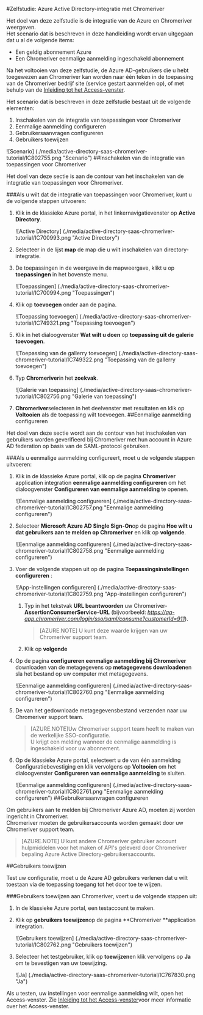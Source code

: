 <properties 
    pageTitle="Zelfstudie: Azure Active Directory-integratie met Chromeriver | Microsoft Azure" 
    description="Meer informatie over het Chromeriver met Azure Active Directory gebruiken voor het inschakelen van eenmalige aanmelding, geautomatiseerde provisioning en meer!" 
    services="active-directory" 
    authors="jeevansd"  
    documentationCenter="na" 
    manager="femila"/>
<tags 
    ms.service="active-directory" 
    ms.devlang="na" 
    ms.topic="article" 
    ms.tgt_pltfrm="na" 
    ms.workload="identity" 
    ms.date="09/29/2016" 
    ms.author="jeedes" />


#<a name="tutorial-azure-active-directory-integration-with-chromeriver"></a>Zelfstudie: Azure Active Directory-integratie met Chromeriver

Het doel van deze zelfstudie is de integratie van de Azure en Chromeriver weergeven.  
Het scenario dat is beschreven in deze handleiding wordt ervan uitgegaan dat u al de volgende items:

-   Een geldig abonnement Azure
-   Een Chromeriver eenmalige aanmelding ingeschakeld abonnement

Na het voltooien van deze zelfstudie, de Azure AD-gebruikers die u hebt toegewezen aan Chromeriver kan worden naar één teken in de toepassing van de Chromeriver bedrijf site (service gestart aanmelden op), of met behulp van de [Inleiding tot het Access-venster](active-directory-saas-access-panel-introduction.md).

Het scenario dat is beschreven in deze zelfstudie bestaat uit de volgende elementen:

1.  Inschakelen van de integratie van toepassingen voor Chromeriver
2.  Eenmalige aanmelding configureren
3.  Gebruikersaanvragen configureren
4.  Gebruikers toewijzen

![Scenario] (./media/active-directory-saas-chromeriver-tutorial/IC802755.png "Scenario")
##<a name="enabling-the-application-integration-for-chromeriver"></a>Inschakelen van de integratie van toepassingen voor Chromeriver

Het doel van deze sectie is aan de contour van het inschakelen van de integratie van toepassingen voor Chromeriver.

###<a name="to-enable-the-application-integration-for-chromeriver-perform-the-following-steps"></a>Als u wilt dat de integratie van toepassingen voor Chromeriver, kunt u de volgende stappen uitvoeren:

1.  Klik in de klassieke Azure portal, in het linkernavigatievenster op **Active Directory**.

    ![Active Directory] (./media/active-directory-saas-chromeriver-tutorial/IC700993.png "Active Directory")

2.  Selecteer in de lijst **map** de map die u wilt inschakelen van directory-integratie.

3.  De toepassingen in de weergave in de mapweergave, klikt u op **toepassingen** in het bovenste menu.

    ![Toepassingen] (./media/active-directory-saas-chromeriver-tutorial/IC700994.png "Toepassingen")

4.  Klik op **toevoegen** onder aan de pagina.

    ![Toepassing toevoegen] (./media/active-directory-saas-chromeriver-tutorial/IC749321.png "Toepassing toevoegen")

5.  Klik in het dialoogvenster **Wat wilt u doen** op **toepassing uit de galerie toevoegen**.

    ![Toepassing van de gallerry toevoegen] (./media/active-directory-saas-chromeriver-tutorial/IC749322.png "Toepassing van de gallerry toevoegen")

6.  Typ **Chromeriver**in het **zoekvak**.

    ![Galerie van toepassing] (./media/active-directory-saas-chromeriver-tutorial/IC802756.png "Galerie van toepassing")

7.  **Chromeriver**selecteren in het deelvenster met resultaten en klik op **Voltooien** als de toepassing wilt toevoegen.
##<a name="configuring-single-sign-on"></a>Eenmalige aanmelding configureren

Het doel van deze sectie wordt aan de contour van het inschakelen van gebruikers worden geverifieerd bij Chromeriver met hun account in Azure AD federation op basis van de SAML-protocol gebruiken.

###<a name="to-configure-single-sign-on-perform-the-following-steps"></a>Als u eenmalige aanmelding configureert, moet u de volgende stappen uitvoeren:

1.  Klik in de klassieke Azure portal, klik op de pagina **Chromeriver** application integration **eenmalige aanmelding configureren** om het dialoogvenster **Configureren van eenmalige aanmelding** te openen.

    ![Eenmalige aanmelding configureren] (./media/active-directory-saas-chromeriver-tutorial/IC802757.png "Eenmalige aanmelding configureren")

2.  Selecteer **Microsoft Azure AD Single Sign-On**op de pagina **Hoe wilt u dat gebruikers aan te melden op Chromeriver** en klik op **volgende**.

    ![Eenmalige aanmelding configureren] (./media/active-directory-saas-chromeriver-tutorial/IC802758.png "Eenmalige aanmelding configureren")

3.  Voer de volgende stappen uit op de pagina **Toepassingsinstellingen configureren** :

    ![App-instellingen configureren] (./media/active-directory-saas-chromeriver-tutorial/IC802759.png "App-instellingen configureren")

    1.  Typ in het tekstvak **URL beantwoorden** uw Chromeriver- **AssertionConsumerService-URL** (bijvoorbeeld: *https://qa-app.chromeriver.com/login/sso/saml/consume?customerId=911*).  

        >[AZURE.NOTE] U kunt deze waarde krijgen van uw Chromeriver support team.

    2.  Klik op **volgende**

4.  Op de pagina **configureren eenmalige aanmelding bij Chromeriver** downloaden van de metagegevens op **metagegevens downloaden**en sla het bestand op uw computer met metagegevens.

    ![Eenmalige aanmelding configureren] (./media/active-directory-saas-chromeriver-tutorial/IC802760.png "Eenmalige aanmelding configureren")

5.  De van het gedownloade metagegevensbestand verzenden naar uw Chromeriver support team.

    >[AZURE.NOTE]Uw Chromeriver support team heeft te maken van de werkelijke SSO-configuratie.  
    U krijgt een melding wanneer de eenmalige aanmelding is ingeschakeld voor uw abonnement.

6.  Op de klassieke Azure portal, selecteert u de van één aanmelding Configuratiebevestiging en klik vervolgens op **Voltooien** om het dialoogvenster **Configureren van eenmalige aanmelding** te sluiten.

    ![Eenmalige aanmelding configureren] (./media/active-directory-saas-chromeriver-tutorial/IC802761.png "Eenmalige aanmelding configureren")
##<a name="configuring-user-provisioning"></a>Gebruikersaanvragen configureren

Om gebruikers aan te melden bij Chromeriver Azure AD, moeten zij worden ingericht in Chromeriver.  
Chromeriver moeten de gebruikersaccounts worden gemaakt door uw Chromeriver support team.

>[AZURE.NOTE] U kunt andere Chromeriver gebruiker account hulpmiddelen voor het maken of API's geleverd door Chromeriver bepaling Azure Active Directory-gebruikersaccounts.

##<a name="assigning-users"></a>Gebruikers toewijzen

Test uw configuratie, moet u de Azure AD gebruikers verlenen dat u wilt toestaan via de toepassing toegang tot het door toe te wijzen.

###<a name="to-assign-users-to-chromeriver-perform-the-following-steps"></a>Gebruikers toewijzen aan Chromeriver, voert u de volgende stappen uit:

1.  In de klassieke Azure portal, een testaccount te maken.

2.  Klik op **gebruikers toewijzen**op de pagina **Chromeriver **application integration.

    ![Gebruikers toewijzen] (./media/active-directory-saas-chromeriver-tutorial/IC802762.png "Gebruikers toewijzen")

3.  Selecteer het testgebruiker, klik op **toewijzen**en klik vervolgens op **Ja** om te bevestigen van uw toewijzing.

    ![Ja] (./media/active-directory-saas-chromeriver-tutorial/IC767830.png "Ja")

Als u testen, uw instellingen voor eenmalige aanmelding wilt, open het Access-venster. Zie [Inleiding tot het Access-venster](active-directory-saas-access-panel-introduction.md)voor meer informatie over het Access-venster.
